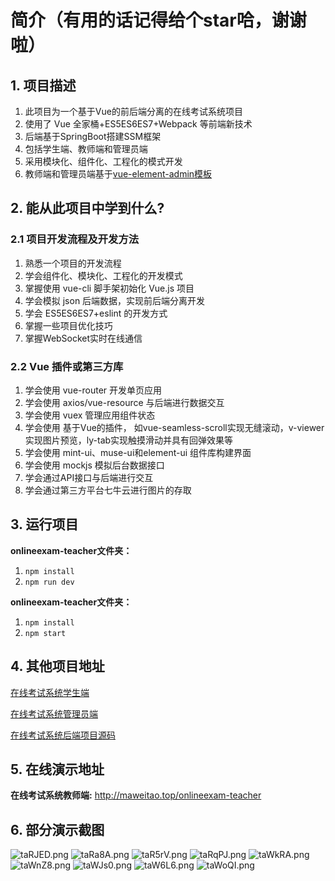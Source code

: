 # 简介（有用的话记得给个star哈，谢谢啦）

## 1. 项目描述

1. 此项目为一个基于Vue的前后端分离的在线考试系统项目
2. 使用了 Vue 全家桶+ES5ES6ES7+Webpack 等前端新技术 
3. 后端基于SpringBoot搭建SSM框架
4. 包括学生端、教师端和管理员端 
5. 采用模块化、组件化、工程化的模式开发
6. 教师端和管理员端基于[vue-element-admin模板](https://github.com/PanJiaChen/vue-element-admin)

## 2. 能从此项目中学到什么? 

### 2.1 项目开发流程及开发方法 

1. 熟悉一个项目的开发流程
2. 学会组件化、模块化、工程化的开发模式 
3. 掌握使用 vue-cli 脚手架初始化 Vue.js 项目
4. 学会模拟 json 后端数据，实现前后端分离开发 
5. 学会 ES5ES6ES7+eslint 的开发方式 
6. 掌握一些项目优化技巧 
7. 掌握WebSocket实时在线通信

### 2.2 Vue 插件或第三方库

1. 学会使用 vue-router 开发单页应用 
2. 学会使用 axios/vue-resource 与后端进行数据交互
3. 学会使用 vuex 管理应用组件状态
4. 学会使用 基于Vue的插件， 如vue-seamless-scroll实现无缝滚动，v-viewer实现图片预览，ly-tab实现触摸滑动并具有回弹效果等
5. 学会使用 mint-ui、muse-ui和element-ui 组件库构建界面
6. 学会使用 mockjs 模拟后台数据接口
7. 学会通过API接口与后端进行交互  
8. 学会通过第三方平台七牛云进行图片的存取  

## 3. 运行项目

**onlineexam-teacher文件夹：**

1. `npm install`
2. `npm run dev`

**onlineexam-teacher文件夹：**

1. `npm install`
2. `npm start`

## 4. 其他项目地址

[在线考试系统学生端](https://github.com/FrontDemon/onlineexam-student)

[在线考试系统管理员端](https://github.com/FrontDemon/onlineexam-admin)

[在线考试系统后端项目源码](https://github.com/FrontDemon/onlineexam-system-backend)

## 5. 在线演示地址

**在线考试系统教师端:** http://maweitao.top/onlineexam-teacher

## 6. 部分演示截图
![taRJED.png](https://s1.ax1x.com/2020/06/03/taRJED.png)
![taRa8A.png](https://s1.ax1x.com/2020/06/03/taRa8A.png)
![taR5rV.png](https://s1.ax1x.com/2020/06/03/taR5rV.png)
![taRqPJ.png](https://s1.ax1x.com/2020/06/03/taRqPJ.png)
![taWkRA.png](https://s1.ax1x.com/2020/06/03/taWkRA.png)
![taWnZ8.png](https://s1.ax1x.com/2020/06/03/taWnZ8.png)
![taWJs0.png](https://s1.ax1x.com/2020/06/03/taWJs0.png)
![taW6L6.png](https://s1.ax1x.com/2020/06/03/taW6L6.png)
![taWoQI.png](https://s1.ax1x.com/2020/06/03/taWoQI.png)

